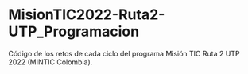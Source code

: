 # MisionTIC2022-Ruta2-UTP_Programacion
Código de los retos de cada ciclo del programa Misión TIC Ruta 2 UTP 2022 (MINTIC Colombia).
